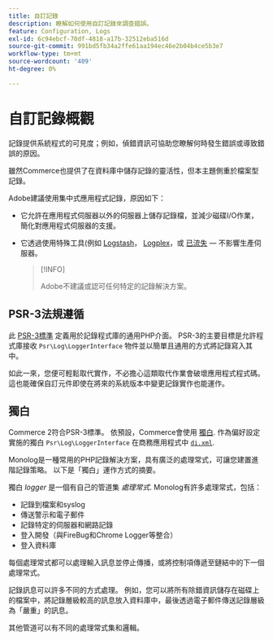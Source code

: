 ```yaml
---
title: 自訂記錄
description: 瞭解如何使用自訂記錄來調查錯誤。
feature: Configuration, Logs
exl-id: 6c94ebcf-70df-4818-a17b-32512eba516d
source-git-commit: 991bd5fb34a2ffe61aa194ec46e2b04b4ce5b3e7
workflow-type: tm+mt
source-wordcount: '409'
ht-degree: 0%

---
```


# 自訂記錄概觀

記錄提供系統程式的可見度；例如，偵錯資訊可協助您瞭解何時發生錯誤或導致錯誤的原因。

雖然Commerce也提供了在資料庫中儲存記錄的靈活性，但本主題側重於檔案型記錄。

Adobe建議使用集中式應用程式記錄，原因如下：

- 它允許在應用程式伺服器以外的伺服器上儲存記錄檔，並減少磁碟I/O作業，簡化對應用程式伺服器的支援。

- 它透過使用特殊工具(例如 [Logstash]， [Logplex]，或 [已流失] — 不影響生產伺服器。

  >[!INFO]
  >
  >Adobe不建議或認可任何特定的記錄解決方案。

## PSR-3法規遵循

此 [PSR-3標準][laminas] 定義用於記錄程式庫的通用PHP介面。 PSR-3的主要目標是允許程式庫接收 `Psr\Log\LoggerInterface` 物件並以簡單且通用的方式將記錄寫入其中。

如此一來，您便可輕鬆取代實作，不必擔心這類取代作業會破壞應用程式程式碼。 這也能確保自訂元件即使在將來的系統版本中變更記錄實作也能運作。

## 獨白

Commerce 2符合PSR-3標準。 依預設，Commerce會使用 [獨白]. 作為偏好設定實施的獨白 `Psr\Log\LoggerInterface` 在商務應用程式中 [`di.xml`][di].

Monolog是一種常用的PHP記錄解決方案，具有廣泛的處理常式，可讓您建置進階記錄策略。 以下是「獨白」運作方式的摘要。

獨白 _logger_ 是一個有自己的管道集 _處理常式_. Monolog有許多處理常式，包括：

- 記錄到檔案和syslog
- 傳送警示和電子郵件
- 記錄特定的伺服器和網路記錄
- 登入開發（與FireBug和Chrome Logger等整合）
- 登入資料庫

每個處理常式都可以處理輸入訊息並停止傳播，或將控制項傳遞至鏈結中的下一個處理常式。

記錄訊息可以許多不同的方式處理。 例如，您可以將所有除錯資訊儲存在磁碟上的檔案中，將記錄層級較高的訊息放入資料庫中，最後透過電子郵件傳送記錄層級為「嚴重」的訊息。

其他管道可以有不同的處理常式集和邏輯。

<!-- link definitions -->

[di]: https://github.com/magento/magento2/blob/2.4/app/etc/di.xml#L9
[已流失]: https://www.fluentd.org/
[laminas]: https://docs.laminas.dev/laminas-log/
[Logplex]: https://devcenter.heroku.com/articles/logplex
[Logstash]: https://www.elastic.co/products/logstash
[獨白]: https://github.com/Seldaek/monolog
